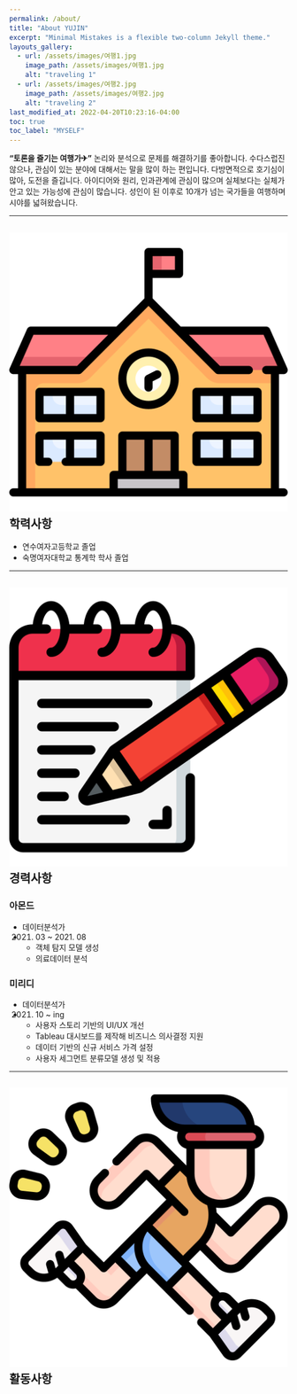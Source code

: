 ```yaml
---
permalink: /about/
title: "About YUJIN"
excerpt: "Minimal Mistakes is a flexible two-column Jekyll theme."
layouts_gallery:
  - url: /assets/images/여행1.jpg
    image_path: /assets/images/여행1.jpg
    alt: "traveling 1"
  - url: /assets/images/여행2.jpg
    image_path: /assets/images/여행2.jpg
    alt: "traveling 2"
last_modified_at: 2022-04-20T10:23:16-04:00
toc: true
toc_label: "MYSELF"
---
```


**“토론을 즐기는 여행가✈”** 
논리와 분석으로 문제를 해결하기를 좋아합니다. 수다스럽진 않으나, 관심이 있는 분야에 대해서는 말을 많이 하는 편입니다. 다방면적으로 호기심이 많아, 도전을 즐깁니다. 아이디어와 원리, 인과관계에 관심이 많으며 실체보다는 실체가 안고 있는 가능성에 관심이 많습니다. 성인이 된 이후로 10개가 넘는 국가들을 여행하며 시야를 넓혀왔습니다.

---

## ![icon](/assets/logo.ico/school.png) 학력사항

- 연수여자고등학교 졸업 
- 숙명여자대학교 통계학 학사 졸업

---

## ![icon](/assets/logo.ico/notepad.png) 경력사항

### 아몬드 
- 데이터분석가  
- 2021. 03 ~ 2021. 08 
  - 객체 탐지 모델 생성
  - 의료데이터 분석

### 미리디 
- 데이터분석가
- 2021. 10 ~ ing 
  - 사용자 스토리 기반의 UI/UX 개선
  - Tableau 대시보드를 제작해 비즈니스 의사결정 지원
  - 데이터 기반의 신규 서비스 가격 설정 
  - 사용자 세그먼트 분류모델 생성 및 적용 

---

## ![icon](/assets/logo.ico/run.png) 활동사항